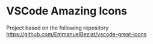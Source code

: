 # VSCode Amazing Icons

Project based on the following repository https://github.com/EmmanuelBeziat/vscode-great-icons
